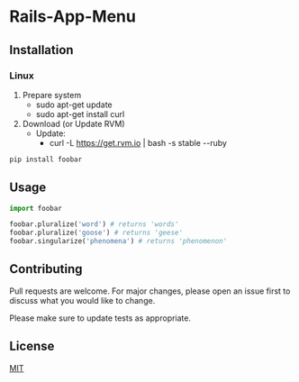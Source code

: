 # Rails-App-Menu

##  Installation
### Linux
1. Prepare system
   - sudo apt-get update
   - sudo apt-get install curl
2. Download (or Update RVM)
   - Update:
       - curl -L https://get.rvm.io | bash -s stable --ruby

```bash
pip install foobar
```

## Usage

```python
import foobar

foobar.pluralize('word') # returns 'words'
foobar.pluralize('goose') # returns 'geese'
foobar.singularize('phenomena') # returns 'phenomenon'
```

## Contributing
Pull requests are welcome. For major changes, please open an issue first to discuss what you would like to change.

Please make sure to update tests as appropriate.

## License
[MIT](https://choosealicense.com/licenses/mit/) 
